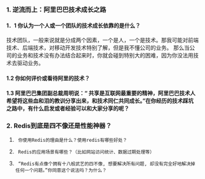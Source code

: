 ### 1. 逆流而上：阿里巴巴技术成长之路

#### 1．1 你认为一个人或一个团队的技术成长依靠的是什么？

技术团队，一般来说就是分成两个因素，一个是人，一个是技术。那我可能对前端技术、后端技术，对移动开发技术特别了解，但是我不懂公司的业务。
那么当公司的业务和技术没有办法结合起来时，你就会碰到特别大的困难，因为你没法用技术去驱动业务。

#### 1.2 你如何评价或看待阿里的技术？
#### 1.3 阿里巴巴集团副总裁周明说：“ 共享是互联网最重要的精神，阿里巴巴技术人希望将这些血和泪的教训分享出来，和技术同仁共同成长。”在你经历的技术踩坑之路中，有什么启发或者经验可以和大家分享的呢？

### 2. Redis到底是四不像还是性能神器？

1.      你使用Redis的理由是什么？使用redis有哪些好处？
2.      Redis的应用场景有哪些？（比如网站访问统计、数据过期处理等）
3.      “Redis有点像个拥有十八般武艺的四不像, 想要解决所有问题, 却没有完全好地解决掉任何一个问题。”你同意这个说法吗？为什么？
